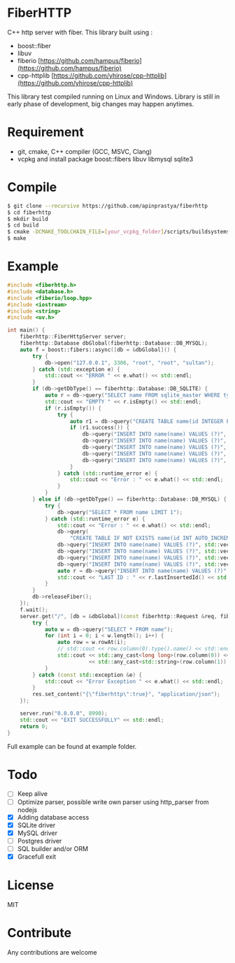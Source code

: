 # FiberHTTP

C++ http server with fiber. This library built using :
- boost::fiber
- libuv
- fiberio [https://github.com/hampus/fiberio](https://github.com/hampus/fiberio)
- cpp-httplib [https://github.com/yhirose/cpp-httplib](https://github.com/yhirose/cpp-httplib)

This library test compiled running on Linux and Windows.
Library is still in early phase of development, big changes may happen anytimes.


# Requirement
- git, cmake, C++ compiler (GCC, MSVC, Clang)
- vcpkg and install package boost::fibers libuv libmysql sqlite3

# Compile
```bash
$ git clone --recursive https://github.com/apinprastya/fiberhttp
$ cd fiberhttp
$ mkdir build
$ cd build
$ cmake -DCMAKE_TOOLCHAIN_FILE=[your_vcpkg_folder]/scripts/buildsystems/vcpkg.cmake ..
$ make
```

# Example

```cpp
#include <fiberhttp.h>
#include <database.h>
#include <fiberio/loop.hpp>
#include <iostream>
#include <string>
#include <uv.h>

int main() {
    fiberhttp::FiberHttpServer server;
    fiberhttp::Database dbGlobal(fiberhttp::Database::DB_MYSQL);
    auto f = boost::fibers::async([db = &dbGlobal]() {
        try {
            db->open("127.0.0.1", 3306, "root", "root", "sultan");
        } catch (std::exception e) {
            std::cout << "ERROR " << e.what() << std::endl;
        }
        if (db->getDbType() == fiberhttp::Database::DB_SQLITE) {
            auto r = db->query("SELECT name FROM sqlite_master WHERE type = 'table'");
            std::cout << "EMPTY " << r.isEmpty() << std::endl;
            if (r.isEmpty()) {
                try {
                    auto r1 = db->query("CREATE TABLE name(id INTEGER PRIMARY KEY AUTOINCREMENT, name TEXT NOT NULL)");
                    if (r1.success()) {
                        db->query("INSERT INTO name(name) VALUES (?)", std::vector<std::any>{"NAMA SATU"});
                        db->query("INSERT INTO name(name) VALUES (?)", std::vector<std::any>{"NAMA DUA"});
                        db->query("INSERT INTO name(name) VALUES (?)", std::vector<std::any>{"NAMA TIGA"});
                        db->query("INSERT INTO name(name) VALUES (?)", std::vector<std::any>{"NAMA EMPAT"});
                        db->query("INSERT INTO name(name) VALUES (?)", std::vector<std::any>{"NAMA LIMA"});
                    }
                } catch (std::runtime_error e) {
                    std::cout << "Error : " << e.what() << std::endl;
                }
            }
        } else if (db->getDbType() == fiberhttp::Database::DB_MYSQL) {
            try {
                db->query("SELECT * FROM name LIMIT 1");
            } catch (std::runtime_error e) {
                std::cout << "Error : " << e.what() << std::endl;
                db->query(
                    "CREATE TABLE IF NOT EXISTS name(id INT AUTO_INCREMENT PRIMARY KEY, name VARCHAR(255) NOT NULL)");
                db->query("INSERT INTO name(name) VALUES (?)", std::vector<std::any>{"NAMA SATU"});
                db->query("INSERT INTO name(name) VALUES (?)", std::vector<std::any>{"NAMA DUA"});
                db->query("INSERT INTO name(name) VALUES (?)", std::vector<std::any>{"NAMA TIGA"});
                db->query("INSERT INTO name(name) VALUES (?)", std::vector<std::any>{"NAMA EMPAT"});
                auto r = db->query("INSERT INTO name(name) VALUES (?)", std::vector<std::any>{"NAMA LIMA"});
                std::cout << "LAST ID : " << r.lastInsertedId() << std::endl;
            }
        }
        db->releaseFiber();
    });
    f.wait();
    server.get("/", [db = &dbGlobal](const fiberhttp::Request &req, fiberhttp::Response &res) {
        try {
            auto w = db->query("SELECT * FROM name");
            for (int i = 0; i < w.length(); i++) {
                auto row = w.rowAt(i);
                // std::cout << row.column(0).type().name() << std::endl;
                std::cout << std::any_cast<long long>(row.column(0)) << " : "
                          << std::any_cast<std::string>(row.column(1)) << std::endl;
            }
        } catch (const std::exception &e) {
            std::cout << "Error Exception " << e.what() << std::endl;
        }
        res.set_content("{\"fiberhttp\":true}", "application/json");
    });

    server.run("0.0.0.0", 8990);
    std::cout << "EXIT SUCCESSFULLY" << std::endl;
    return 0;
}
```

Full example can be found at example folder.

# Todo
- [ ] Keep alive
- [ ] Optimize parser, possible write own parser using http_parser from nodejs
- [x] Adding database access
- [x] SQLite driver
- [x] MySQL driver
- [ ] Postgres driver
- [ ] SQL builder and/or ORM
- [x] Gracefull exit

# License
MIT

# Contribute
Any contributions are welcome
